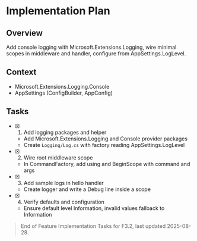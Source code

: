 # Implementation Plan

## Overview

Add console logging with Microsoft.Extensions.Logging, wire minimal scopes in middleware and handler, configure from AppSettings.LogLevel.

## Context

- Microsoft.Extensions.Logging.Console
- AppSettings (ConfigBuilder, AppConfig)

## Tasks

- [x] 1. Add logging packages and helper
  - Add Microsoft.Extensions.Logging and Console provider packages
  - Create `Logging/Log.cs` with factory reading AppSettings.LogLevel
- [x] 2. Wire root middleware scope
  - In CommandFactory, add using and BeginScope with command and args
- [x] 3. Add sample logs in hello handler
  - Create logger and write a Debug line inside a scope
- [x] 4. Verify defaults and configuration
  - Ensure default level Information, invalid values fallback to Information

> End of Feature Implementation Tasks for F3.2, last updated 2025-08-28.
